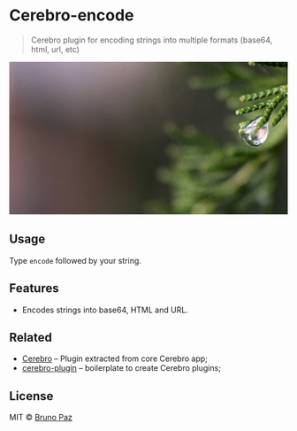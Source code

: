 # Cerebro-encode

> Cerebro plugin for encoding strings into multiple formats (base64, html, url, etc)

![](demo.gif)

## Usage

 Type ```encode``` followed by your string.

## Features

* Encodes strings into base64, HTML and URL.

## Related

* [Cerebro](http://github.com/KELiON/cerebro) – Plugin extracted from core Cerebro app;
* [cerebro-plugin](http://github.com/KELiON/cerebro-plugin) – boilerplate to create Cerebro plugins;

## License

MIT © [Bruno Paz](http://brunopaz.net)